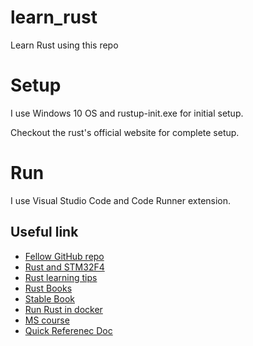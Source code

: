 # learn_rust
Learn Rust using this repo

# Setup

I use Windows 10 OS and rustup-init.exe for initial setup.

Checkout the rust's official website for complete setup.

# Run

I use Visual Studio Code and Code Runner extension.

## Useful link
- [Fellow GitHub repo](https://github.com/inancgumus/learnrust)
- [Rust and STM32F4](https://dev.to/apollolabsbin/stm32f4-embedded-rust-at-the-hal-gpio-interrupts-e5)
- [Rust learning tips](https://www.designnews.com/embedded-systems/5-tips-learning-rust-embedded-systems)
- [Rust Books](https://docs.rust-embedded.org/book/intro/index.html)
- [Stable Book](https://doc.rust-lang.org/stable/book/)
- [Run Rust in docker](https://collabnix.com/getting-started-with-rust-and-docker/)
- [MS course](https://learn.microsoft.com/en-us/training/paths/rust-first-steps/)
- [Quick Referenec Doc](https://github.com/Fechin/reference/blob/main/source/_posts/rust.md)
